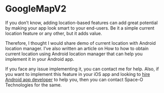# GoogleMapV2

If you don’t know, adding location-based features can add great potential by making your app look smart to your end-users. Be it a simple current location feature or any other, but it adds value. 

Therefore, I thought I would share demo of current location with Android location manager. I’ve also written an article on How to how to obtain current location using Android location manager that can help you implement it in your Android app.

If you face any issue implementing it, you can contact me for help. Also, if you want to implement this feature in your iOS app and looking to [hire Android app developer](http://www.spaceotechnologies.com/hire-android-developer/)
 to help you, then you can contact Space-O Technologies for the same.
